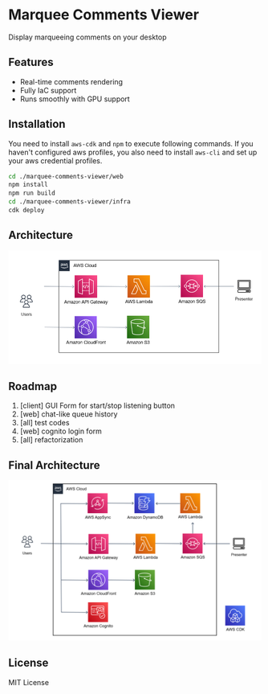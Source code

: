 # Marquee Comments Viewer
Display marqueeing comments on your desktop

## Features
- Real-time comments rendering
- Fully IaC support
- Runs smoothly with GPU support

## Installation
You need to install `aws-cdk` and `npm` to execute following commands.
If you haven't configured aws profiles, you also need to install `aws-cli` and set up your aws credential profiles.
```bash
cd ./marquee-comments-viewer/web
npm install
npm run build
cd ./marquee-comments-viewer/infra
cdk deploy
```


## Architecture
![architecture](architecture.png)

## Roadmap
1. [client] GUI Form for start/stop listening button
2. [web] chat-like queue history
3. [all] test codes
4. [web] cognito login form
5. [all] refactorization

## Final Architecture
![final architecture](architecture_final.png)

## License
MIT License

